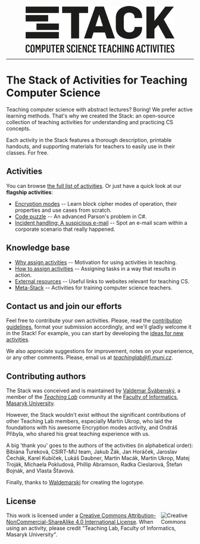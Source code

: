 <p align="center"> 
<img src="images/logo/logotype/Stack-logotype-400.png" alt="The Stack Logo">
</p>

---

# The Stack of Activities for Teaching Computer Science

Teaching computer science with abstract lectures? Boring! We prefer active learning methods. That's why we created the Stack: an open-source collection of teaching activities for understanding and practicing CS concepts.

Each activity in the Stack features a thorough description, printable handouts, and supporting materials for teachers to easily use in their classes. For free.

## Activities

You can browse [the full list of activities](activities.md). Or just have a quick look at our **flagship activities**:

* [Encryption modes](activities/encryption-modes) -- Learn block cipher modes of operation, their properties and use cases from scratch.
* [Code puzzle](activities/code-puzzle) -- An advanced Parson's problem in C\#.
* [Incident handling: A suspicious e-mail](activities/incident-handling-suspicious-email) -- Spot an e-mail scam within a corporate scenario that really happened.

## Knowledge base

* [Why assign activities](knowledge-base/why-to-assign-activities.md) -- Motivation for using activities in teaching.
* [How to assign activities](knowledge-base/how-to-assign-activities.md) -- Assigning tasks in a way that results in action.
* [External resources](knowledge-base/references.md) -- Useful links to websites relevant for teaching CS.
* [Meta-Stack](https://github.com/teaching-lab/stack-cs-teacher-training) -- Activities for training computer science teachers.

## Contact us and join our efforts

Feel free to contribute your own activities. Please, read the [contribution guidelines](CONTRIBUTING.md), format your submission accordingly, and we'll gladly welcome it in the Stack! For example, you can start by developing the [ideas for new activities](activities-wip/ideas.md).

We also appreciate suggestions for improvement, notes on your experience, or any other comments.
Please, email us at *teachinglab@fi.muni.cz*.

## Contributing authors

The Stack was conceived and is maintained by [Valdemar Švábenský](https://www.fi.muni.cz/~xsvabens/), a member of the [*Teaching Lab*](https://is.muni.cz/predmet/fi/DUCIT) community at the [Faculty of Informatics, Masaryk University](https://fi.muni.cz).

However, the Stack wouldn't exist without the significant contributions of other Teaching Lab members, especially Martin Ukrop, who laid the foundations with his awesome Encryption modes activity, and Ondráš Přibyla, who shared his great teaching experience with us.

A big 'thank you' goes to the authors of the activities (in alphabetical order): Bibiána Ťureková, CSIRT-MU team, Jakub Žák, Jan Horáček, Jaroslav Čechák, Karel Kubíček, Lukáš Daubner, Martin Macák, Martin Ukrop, Matej Troják, Michaela Pokludová, Phillip Abramson, Radka Cieslarová, Štefan Bojnák, and Vlasta Šťavová.

Finally, thanks to [Waldemarski](http://www.waldemarski.com/) for creating the logotype.

## License

<img align="right" width="88" height="31" src="https://i.creativecommons.org/l/by-nc-sa/4.0/88x31.png" alt="Creative Commons Licence BY NC SA 4.0" title="Creative Commons Licence BY NC SA 4.0">

This work is licensed under a [Creative Commons Attribution-NonCommercial-ShareAlike 4.0 International License](https://creativecommons.org/licenses/by-nc-sa/4.0/). When using an activity, please credit "Teaching Lab, Faculty of Informatics, Masaryk University".
